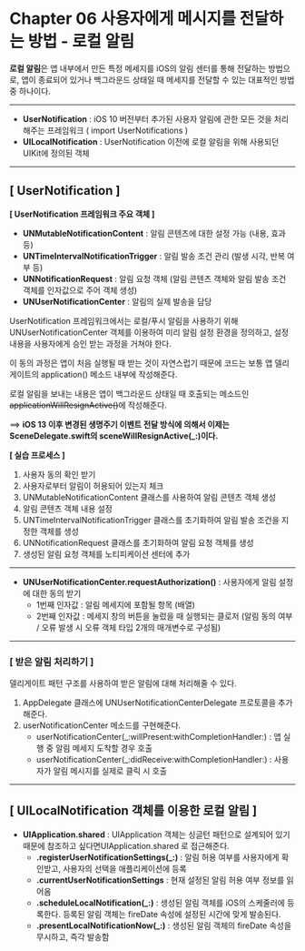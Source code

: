 # Chapter 06 사용자에게 메시지를 전달하는 방법 - 로컬 알림
**로컬 알림**은 앱 내부에서 만든 특정 메세지를 iOS의 알림 센터를 통해 전달하는 방법으로, 앱이 종료되어 있거나 백그라운드 상태일 때 메세지를 전달할 수 있는 대표적인 방법 중 하나이다.

----
- **UserNotification** : iOS 10 버전부터 추가된 사용자 알림에 관한 모든 것을 처리해주는 프레임워크 ( import UserNotifications )
- **UILocalNotification** : UserNotification 이전에 로컬 알림을 위해 사용되던 UIKit에 정의된 객체


----
## [ UserNotification ]
**[ UserNotification 프레임워크 주요 객체 ]**
- **UNMutableNotificationContent** : 알림 콘텐츠에 대한 설정 가능 (내용, 효과 등)
- **UNTimeIntervalNotificationTrigger** : 알림 발송 조건 관리 (발생 시각, 반복 여부 등)
- **UNNotificationRequest** : 알림 요청 객체 (알림 콘텐츠 객체와 알림 발송 조건 객체를 인자값으로 주어 객체 생성)
- **UNUserNotificationCenter** : 알림의 실제 발송을 담당

UserNotification 프레임워크에서는 로컬/푸시 알림을 사용하기 위해 UNUserNotificationCenter 객체를 이용하여 미리 알림 설정 환경을 정의하고, 설정 내용을 사용자에게 승인 받는 과정을 거쳐야 한다.

이 동의 과정은 앱이 처음 실행될 때 받는 것이 자연스럽기 때문에 코드는 보통 앱 델리게이트의 application() 메소드 내부에 작성해준다.

로컬 알림을 보내는 내용은 앱이 백그라운드 상태일 때 호출되는 메소드인 ~~applicationWillResignActive()~~에 작성해준다.

==> **iOS 13 이후 변경된 생명주기 이벤트 전달 방식에 의해서 이제는 SceneDelegate.swift의 sceneWillResignActive(_:)이다.**

**[ 실습 프로세스 ]**
1. 사용자 동의 확인 받기
2. 사용자로부터 알림이 허용되어 있는지 체크
3. UNMutableNotificationContent 클래스를 사용하여 알림 콘텐츠 객체 생성
4. 알림 콘텐츠 객체 내용 설정
5. UNTimeIntervalNotificationTrigger 클래스를 초기화하여 알림 발송 조건을 지정한 객체를 생성
6. UNNotificationRequest 클래스를 초기화하여 알림 요청 객체를 생성
7. 생성된 알림 요청 객체를 노티피케이션 센터에 추가


----
- **UNUserNotificationCenter.requestAuthorization()** : 사용자에게 알림 설정에 대한 동의 받기
    - 1번째 인자값 : 알림 메세지에 포함될 항목 (배열)
    - 2번째 인자값 : 메세지 창의 버튼을 눌렀을 때 실행되는 클로저 (알림 동의 여부 / 오류 발생 시 오류 객체 타입 2개의 매개변수로 구성됨)

----
### [ 받은 알림 처리하기 ]
델리게이트 패턴 구조를 사용하여 받은 알림에 대해 처리해줄 수 있다.
1. AppDelegate 클래스에 UNUserNotificationCenterDelegate 프로토콜을 추가해준다.
2. userNotificationCenter 메소드를 구현해준다.
    - userNotificationCenter(_:willPresent:withCompletionHandler:) : 앱 실행 중 알림 메세지 도착할 경우 호출
    - userNotificationCenter(_:didReceive:withCompletionHandler:) : 사용자가 알림 메시지를 실제로 클릭 시 호출






----
## [ UILocalNotification 객체를 이용한 로컬 알림 ]
- **UIApplication.shared** : UIApplication 객체는 싱글턴 패턴으로 설계되어 있기 때문에 참조하고 싶다면UIApplication.shared 로 접근해준다.
    - **.registerUserNotificationSettings(_:)** : 알림 허용 여부를 사용자에게 확인받고, 사용자의 선택을 애플리케이션에 등록
    - **.currentUserNotificationSettings** : 현재 설정된 알림 허용 여부 정보를 읽어옴
    - **.scheduleLocalNotification(_:)** : 생성된 알림 객체를 iOS의 스케줄러에 등록한다. 등록된 알림 객체는 fireDate 속성에 설정된 시간에 맞게 발송된다.
    - **.presentLocalNotificationNow(_:)** : 생성된 알림 객체의 fireDate 속성을 무시하고, 즉각 발송함